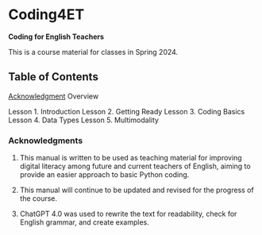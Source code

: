 # Coding4ET
**Coding for English Teachers**

This is a course material for classes in Spring 2024.

## Table of Contents

[Acknowledgment](###Acknowledgments)
Overview

Lesson 1. Introduction
Lesson 2. Getting Ready
Lesson 3. Coding Basics
Lesson 4. Data Types
Lesson 5. Multimodality


### Acknowledgments

1. This manual is written to be used as teaching material for improving digital literacy among future and current teachers of English, aiming to provide an easier approach to basic Python coding.

2. This manual will continue to be updated and revised for the progress of the course.

3. ChatGPT 4.0 was used to rewrite the text for readability, check for English grammar, and create examples.
